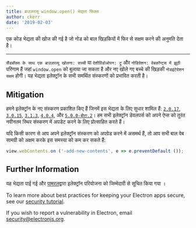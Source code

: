 ```yaml
---
title: ब्राउज़रव्यू window.open() भेद्यता फिक्स
author: ckerr
date: '2019-02-03'
---
```


एक कोड भेद्यता की खोज की गई है जो नोड को बाल खिड़कियों में फिर से सक्षम करने की अनुमति देता है।

---

`सैंडबॉक्स के साथ एक ब्राउज़रव्यू खोलना: सच्ची` या `देशीविंडोओपन: ट्रू` और `नोडिग्रेशन: वेबकॉन्ट्स में झूठी` परिणाम हैं जहां `window.open` को बुलाया जा सकता है और नए खोले गए बच्चे की खिड़की `नोडइंटेग्रेशन सक्षम` होगी। यह भेद्यता इलेक्ट्रॉन के सभी समर्थित संस्करणों को प्रभावित करती है।

## Mitigation

हमने इलेक्ट्रॉन के नए संस्करण प्रकाशित किए हैं जिनमें इस भेद्यता के लिए सुधार शामिल हैं: [`2.0.17`](https://github.com/electron/electron/releases/tag/v2.0.17), [`3.0.15`](https://github.com/electron/electron/releases/tag/v3.0.15), [`3.1.3`](https://github.com/electron/electron/releases/tag/v3.1.3), [`4.0.4`](https://github.com/electron/electron/releases/tag/v4.0.4), और [`5.0.0-बीटा.2`](https://github.com/electron/electron/releases/tag/v5.0.0-beta.2)। हम सभी इलेक्ट्रॉन डेवलपर्स को अपने ऐप्स को तुरंत नवीनतम स्थिर संस्करण में अपडेट करने के लिए प्रोत्साहित करते हैं।

यदि किसी कारण से आप अपने इलेक्ट्रॉन संस्करण को अपग्रेड करने में असमर्थ हैं, तो आप सभी बाल वेब सामग्री को अक्षम करके इस समस्या को कम कर सकते हैं:

```javascript
view.webContents.on ('-add-new-contents', e => e.preventDefault ());
```

## Further Information

यह भेद्यता पाई गई और [पामरल](https://github.com/PalmerAL)द्वारा इलेक्ट्रॉन परियोजना को जिम्मेदारी से सूचित किया गया ।

To learn more about best practices for keeping your Electron apps secure, see our [security tutorial](https://electronjs.org/docs/tutorial/security).

If you wish to report a vulnerability in Electron, email security@electronjs.org.
